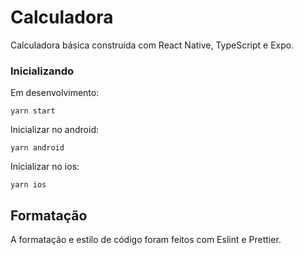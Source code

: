 # Calculadora
Calculadora básica construída com React Native, TypeScript e Expo.

### Inicializando

Em desenvolvimento:
```
yarn start
```

Inicializar no android:
```
yarn android
```

Inicializar no ios:
```
yarn ios
```

## Formatação
A formatação e estilo de código foram feitos com Eslint e Prettier.